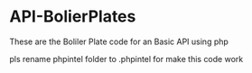 # API-BolierPlates
These are the Boliler Plate code for an Basic API using php


pls rename phpintel folder to .phpintel for make this code work
